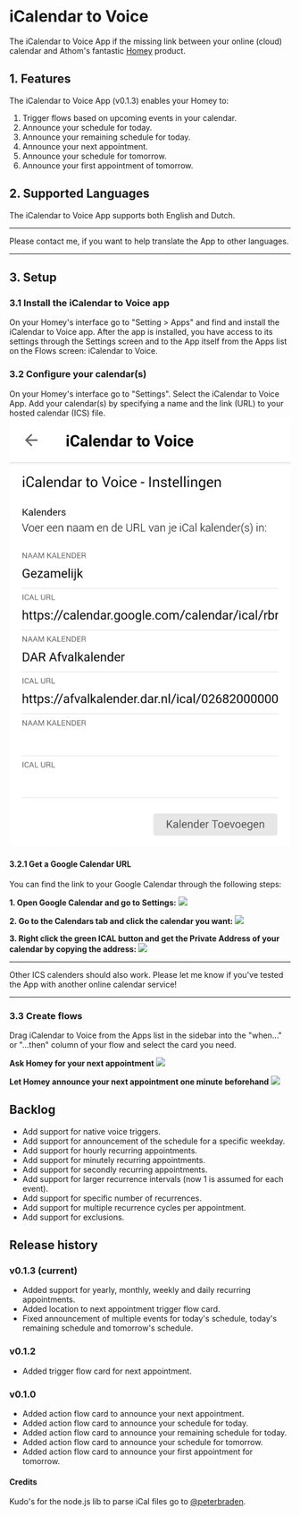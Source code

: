 ﻿# iCalendar to Voice
The iCalendar to Voice App if the missing link between your online (cloud) calendar and Athom's fantastic [Homey](http://www.athom.com) product. 

## 1. Features
The iCalendar to Voice App (v0.1.3) enables your Homey to:

1. Trigger flows based on upcoming events in your calendar.
2. Announce your schedule for today.
3. Announce your remaining schedule for today.
4. Announce your next appointment.
5. Announce your schedule for tomorrow.
6. Announce your first appointment of tomorrow.

## 2. Supported Languages

The iCalendar to Voice App supports both English and Dutch. 
***
Please contact me, if you want to help translate the App to other languages.
***
## 3. Setup

### 3.1 Install the iCalendar to Voice app
On your Homey's interface go to "Setting > Apps" and find and install the iCalendar to Voice app.
After the app is installed, you have access to its settings through the Settings screen and to the App itself from the Apps list on the Flows screen: iCalendar to Voice.

### 3.2 Configure your calendar(s)
On your Homey's interface go to "Settings". Select the iCalendar to Voice App. 
Add your calendar(s) by specifying a name and the link (URL) to your hosted calendar (ICS) file.
![](https://github.com/netactivenl/homey.ical2voice/raw/master/assets/images/settings.png)

#### 3.2.1 Get a Google Calendar URL
You can find the link to your Google Calendar through the following steps:

**1. Open Google Calendar and go to Settings:**
![](https://github.com/netactivenl/homey.ical2voice/raw/master/assets/images/settings_menu.png)

**2. Go to the Calendars tab and click the calendar you want:**
![](https://github.com/netactivenl/homey.ical2voice/raw/master/assets/images/calendar_settings.png)

**3. Right click the green ICAL button and get the Private Address of your calendar by copying the address:**
![](https://github.com/netactivenl/homey.ical2voice/raw/master/assets/images/ical.png)

***
Other ICS calenders should also work. Please let me know if you've tested the App with another online calendar service!
***

### 3.3 Create flows
Drag iCalendar to Voice from the Apps list in the sidebar into the "when..." or "...then" column of your flow and select the card you need.

**Ask Homey for your next appointment** 
![](https://github.com/netactivenl/homey.ical2voice/raw/master/assets/images/example_flow.png)

**Let Homey announce your next appointment one minute beforehand**
![](https://github.com/netactivenl/homey.ical2voice/raw/master/assets/images/example_flow2.png)

## Backlog
* Add support for native voice triggers.
* Add support for announcement of the schedule for a specific weekday.
* Add support for hourly recurring appointments.
* Add support for minutely recurring appointments.
* Add support for secondly recurring appointments.
* Add support for larger recurrence intervals (now 1 is assumed for each event).
* Add support for specific number of recurrences.
* Add support for multiple recurrence cycles per appointment.
* Add support for exclusions.

## Release history

### v0.1.3 (current)
* Added support for yearly, monthly, weekly and daily recurring appointments.
* Added location to next appointment trigger flow card.
* Fixed announcement of multiple events for today's schedule, today's remaining schedule and tomorrow's schedule.

### v0.1.2
* Added trigger flow card for next appointment.

### v0.1.0
* Added action flow card to announce your next appointment.
* Added action flow card to announce your schedule for today.
* Added action flow card to announce your remaining schedule for today.
* Added action flow card to announce your schedule for tomorrow.
* Added action flow card to announce your first appointment for tomorrow.

#### Credits
Kudo's for the node.js lib to parse iCal files go to [@peterbraden](https://github.com/peterbraden).
